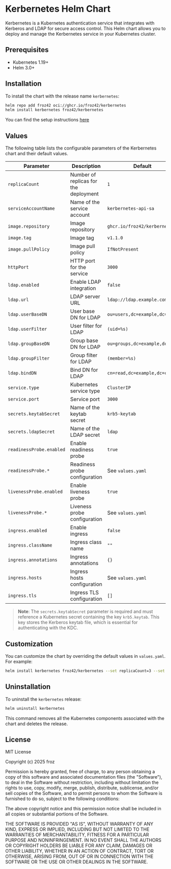 # Kerbernetes Helm Chart

Kerbernetes is a Kubernetes authentication service that integrates with Kerberos and LDAP for secure access control. This Helm chart allows you to deploy and manage the Kerbernetes service in your Kubernetes cluster.

## Prerequisites

- Kubernetes 1.19+
- Helm 3.0+

## Installation

To install the chart with the release name `kerbernetes`:

```bash
helm repo add froz42 oci://ghcr.io/froz42/kerbernetes
helm install kerbernetes froz42/kerbernetes
```

You can find the setup instructions [here](https://github.com/froz42/kerbernetes/wiki/Setup.md)

## Values

The following table lists the configurable parameters of the Kerbernetes chart and their default values.

| Parameter                | Description                           | Default                       |
| ------------------------ | ------------------------------------- | ----------------------------- |
| `replicaCount`           | Number of replicas for the deployment | `1`                           |
| `serviceAccountName`     | Name of the service account           | `kerbernetes-api-sa`          |
| `image.repository`       | Image repository                      | `ghcr.io/froz42/kerbernetes`  |
| `image.tag`              | Image tag                             | `v1.1.0`                      |
| `image.pullPolicy`       | Image pull policy                     | `IfNotPresent`                |
| `httpPort`               | HTTP port for the service             | `3000`                        |
| `ldap.enabled`           | Enable LDAP integration               | `false`                       |
| `ldap.url`               | LDAP server URL                       | `ldap://ldap.example.com`     |
| `ldap.userBaseDN`        | User base DN for LDAP                 | `ou=users,dc=example,dc=com`  |
| `ldap.userFilter`        | User filter for LDAP                  | `(uid=%s)`                    |
| `ldap.groupBaseDN`       | Group base DN for LDAP                | `ou=groups,dc=example,dc=com` |
| `ldap.groupFilter`       | Group filter for LDAP                 | `(member=%s)`                 |
| `ldap.bindDN`            | Bind DN for LDAP                      | `cn=read,dc=example,dc=com`   |
| `service.type`           | Kubernetes service type               | `ClusterIP`                   |
| `service.port`           | Service port                          | `3000`                        |
| `secrets.keytabSecret`   | Name of the keytab secret             | `krb5-keytab`                 |
| `secrets.ldapSecret`     | Name of the LDAP secret               | `ldap`                        |
| `readinessProbe.enabled` | Enable readiness probe                | `true`                        |
| `readinessProbe.*`       | Readiness probe configuration         | See `values.yaml`             |
| `livenessProbe.enabled`  | Enable liveness probe                 | `true`                        |
| `livenessProbe.*`        | Liveness probe configuration          | See `values.yaml`             |
| `ingress.enabled`        | Enable ingress                        | `false`                       |
| `ingress.className`      | Ingress class name                    | `""`                          |
| `ingress.annotations`    | Ingress annotations                   | `{}`                          |
| `ingress.hosts`          | Ingress hosts configuration           | See `values.yaml`             |
| `ingress.tls`            | Ingress TLS configuration             | `[]`                          |

> **Note**: The `secrets.keytabSecret` parameter is required and must reference a Kubernetes secret containing the key `krb5.keytab`. This key stores the Kerberos keytab file, which is essential for authenticating with the KDC.

## Customization

You can customize the chart by overriding the default values in `values.yaml`. For example:

```bash
helm install kerbernetes froz42/kerbernetes --set replicaCount=3 --set ldap.enabled=true
```

## Uninstallation

To uninstall the `kerbernetes` release:

```bash
helm uninstall kerbernetes
```

This command removes all the Kubernetes components associated with the chart and deletes the release.

## License

MIT License

Copyright (c) 2025 froz

Permission is hereby granted, free of charge, to any person obtaining a copy
of this software and associated documentation files (the "Software"), to deal
in the Software without restriction, including without limitation the rights
to use, copy, modify, merge, publish, distribute, sublicense, and/or sell
copies of the Software, and to permit persons to whom the Software is
furnished to do so, subject to the following conditions:

The above copyright notice and this permission notice shall be included in all
copies or substantial portions of the Software.

THE SOFTWARE IS PROVIDED "AS IS", WITHOUT WARRANTY OF ANY KIND, EXPRESS OR
IMPLIED, INCLUDING BUT NOT LIMITED TO THE WARRANTIES OF MERCHANTABILITY,
FITNESS FOR A PARTICULAR PURPOSE AND NONINFRINGEMENT. IN NO EVENT SHALL THE
AUTHORS OR COPYRIGHT HOLDERS BE LIABLE FOR ANY CLAIM, DAMAGES OR OTHER
LIABILITY, WHETHER IN AN ACTION OF CONTRACT, TORT OR OTHERWISE, ARISING FROM,
OUT OF OR IN CONNECTION WITH THE SOFTWARE OR THE USE OR OTHER DEALINGS IN THE
SOFTWARE.
